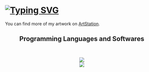 
<h1>
  <a href="https://git.io/typing-svg"><img src="https://readme-typing-svg.demolab.com?font=Anton&weight=500&size=35&pause=100&color=6AF7B9&background=FF0E0E00&random=true&width=1000&lines=Greetings+and+Welcome+to+my+GitHub+profile+;Feel+free+to+explore." alt="Typing SVG" /></a>
</h1>
  
You can find more of my artwork on [ArtStation](https://www.artstation.com/Pachade).

<h2 align="center">
  Programming Languages and Softwares
</h2>
<br>
<p align="center">
  <a href="https://skillicons.dev">
    <img src="https://skillicons.dev/icons?i=blender,unity,unreal,cs,cpp," /> <br>
    <img src="https://skillicons.dev/icons?i=html,css,js,mongodb,kotlin,swift, " />
  </a>
</p>


